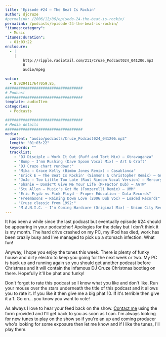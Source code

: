 ```yaml
---
title: 'Episode #24 – The Beat Is Rockin'
author: djcruze
#permalink: /2006/12/06/episode-24-the-beat-is-rockin/
permalink: /podcasts/episode-24-the-beat-is-rockin/
"itunes:category":
  - Music
"itunes:duration":
  - 01:03:22
enclosure:
  - |
    |
        http://ripple.radiotail.com/211/Cruze_Podcast024_041206.mp3
        0
        audio/mpeg
        
votio:
  - 8.9294117647059,85,
###################################
# Podcast
###################################
template: audioItem
categories:
  - Podcasts

###################################
# Media details
###################################
media:
  content: "audio/podcasts/Cruze_Podcast024_041206.mp3"
  length: "01:03:22"
  keywords: ""
  tracklist:
    - "DJ Disciple – Work It Out (Ruff and Tort Mix) – Xtravaganza"
    - "Bump – I'mm Rushing (Dave Spoon Vocal Mix) – Art & Craft"
    - "DJ Cruze chart rundown:"
    - "Mika – Grace Kelly (Bimbo Jones Remix) – Casablanca"
    - "Erick E – The Beat Is Rockin' (Simmons & Christopher Remix) – Gusto Records"
    - "JoJo – Too Little Too Late (Raul Rincon Vocal Version) – Mercury Records"
    - "Shanie – Donâ€™t Give Me Your Life (M-Factor Dub) – AATW"
    - "Stu Allen – Music's Got Me (Fonzerelli Remix) – UMM"
    - "Eric Prydz vs Pink Floyd – Proper Education – Data Records"
    - "Freemasons – Raining Down Love (2006 Dub Vox) – Loaded Records"
    - "Cruze classic from 1992:"
    - "M.A.N.I.C. – I'm Coming Hardcore (Original Mix) – Union City Recording"
---
```


It has been a while since the last podcast but eventually episode #24 should be appearing in your podcatcher! Apologies for the delay but I don't think it is my month. The hard drive crashed on my PC, my iPod has died, work has been crazily busy and I've managed to pick up a stomach infection. What fun!

Anyway, I hope you enjoy the tunes this week. There is plenty of funky house and dirty electro to keep you going for the next week or two. My PC is back up and running again so you should get another podcast before Christmas and it will contain the infamous DJ Cruze Christmas bootleg on there. Hopefully it'll be phat and funky!

Don't forget to rate this podcast so I know what you like and don't like. Run your mouse over the stars underneath the title of this podcast and it allows you to rate it. If you like it then give me a big phat 10. If it's terrible then give it a 1. Go on... you know you want to vote!

As always I love to hear your feed back on the show. [Contact me][1] using the form provided and I'll get back to you as soon as I can. I'm always looking for new tunes to play on the show so if you're an up and coming producer who's looking for some exposure then let me know and if I like the tunes, I'll play them.

 [1]: http://www.djcruze.co.uk/cms/contact/